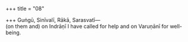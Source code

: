 +++
title = "08"

+++
Guṅgū, Sinīvalī, Rākā, Sarasvatī—  
(on them and) on Indrāṇī I have called for help and on Varuṇānī for  well-being.  